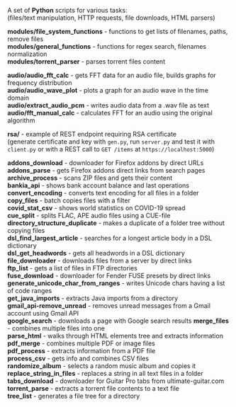 A set of **Python** scripts for various tasks:<br>
(files/text manipulation, HTTP requests, file downloads, HTML parsers)

**modules/file_system_functions** - functions to get lists of filenames, paths, remove files  
**modules/general_functions** - functions for regex search, filenames normalization  
**modules/torrent_parser** - parses torrent files content

**audio/audio_fft_calc** - gets FFT data for an audio file, builds graphs for frequency distribution  
**audio/audio_wave_plot** - plots a graph for an audio wave in the time domain  
**audio/extract_audio_pcm** - writes audio data from a .wav file as text  
**audio/fft_manual_calc** - calculates FFT for an audio using the original algorithm  

**rsa/** - example of REST endpoint requiring RSA certificate  
(generate certificate and key with `gen.py`, run `server.py` and test it with `client.py` or with a REST call to `GET /items` at `https://localhost:5000`)  

**addons_download** - downloader for Firefox addons by direct URLs  
**addons_parse** - gets Firefox addons direct links from search pages  
**archive_process** - scans ZIP files and gets their content  
**bankia_api** - shows bank account balance and last operations  
**convert_encoding** - converts text encoding for all files in a folder  
**copy_files** - batch copies files with a filter  
**covid_stat_csv** - shows world statistics on COVID-19 spread  
**cue_split** - splits FLAC, APE audio files using a CUE-file  
**directory_structure_duplicate** - makes a duplicate of a folder tree without copying files  
**dsl_find_largest_article** - searches for a longest article body in a DSL dictionary  
**dsl_get_headwords** - gets all headwords in a DSL dictionary  
**file_downloader** - downloads files from a server by direct links  
**ftp_list** - gets a list of files in FTP directories  
**fuse_download** - downloader for Fender FUSE presets by direct links  
**generate_unicode_char_from_ranges** - writes Unicode chars having a list of code ranges  
**get_java_imports** - extracts Java imports from a directory  
**gmail_api-remove_unread** - removes unread messages from a Gmail account using Gmail API  
**google_search** - downloads a page with Google search results
**merge_files** - combines multiple files into one  
**parse_html** - walks through HTML elements tree and extracts information  
**pdf_merge** - combines multiple PDF or image files  
**pdf_process** - extracts information from a PDF file  
**process_csv** - gets info and combines CSV files  
**randomize_album** - selects a random music album and copies it  
**replace_string_in_files** - replaces a string in all text files in a folder  
**tabs_download** - downloader for Guitar Pro tabs from ultimate-guitar.com  
**torrent_parse** - extracts a torrent file contents to a text file  
**tree_list** - generates a file tree for a directory
